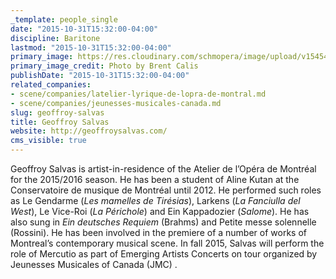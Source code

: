 ```yaml
---
_template: people_single
date: "2015-10-31T15:32:00-04:00"
discipline: Baritone
lastmod: "2015-10-31T15:32:00-04:00"
primary_image: https://res.cloudinary.com/schmopera/image/upload/v1545409169/media/webhook-uploads/1446319890464/2015-10-31---Atelier---Geoffroy-Salvas---Square.jpg.jpg
primary_image_credit: Photo by Brent Calis
publishDate: "2015-10-31T15:32:00-04:00"
related_companies:
- scene/companies/latelier-lyrique-de-lopra-de-montral.md
- scene/companies/jeunesses-musicales-canada.md
slug: geoffroy-salvas
title: Geoffroy Salvas
website: http://geoffroysalvas.com/
cms_visible: true
---
```


Geoffroy Salvas is artist-in-residence of the Atelier de l’Opéra de Montréal for the 2015/2016 season. He has been a student of Aline Kutan at the Conservatoire de musique de Montréal until 2012. He performed such roles as Le Gendarme (*Les mamelles de Tirésias*), Larkens (*La Fanciulla del West*), Le Vice-Roi (*La Périchole*) and Ein Kappadozier (*Salome*). He has also sung in *Ein deutsches Requiem* (Brahms) and Petite messe solennelle (Rossini). He has been involved in the premiere of a number of works of Montreal’s contemporary musical scene. In fall 2015, Salvas will perform the role of Mercutio as part of Emerging Artists Concerts on tour organized by Jeunesses Musicales of Canada (JMC) .
